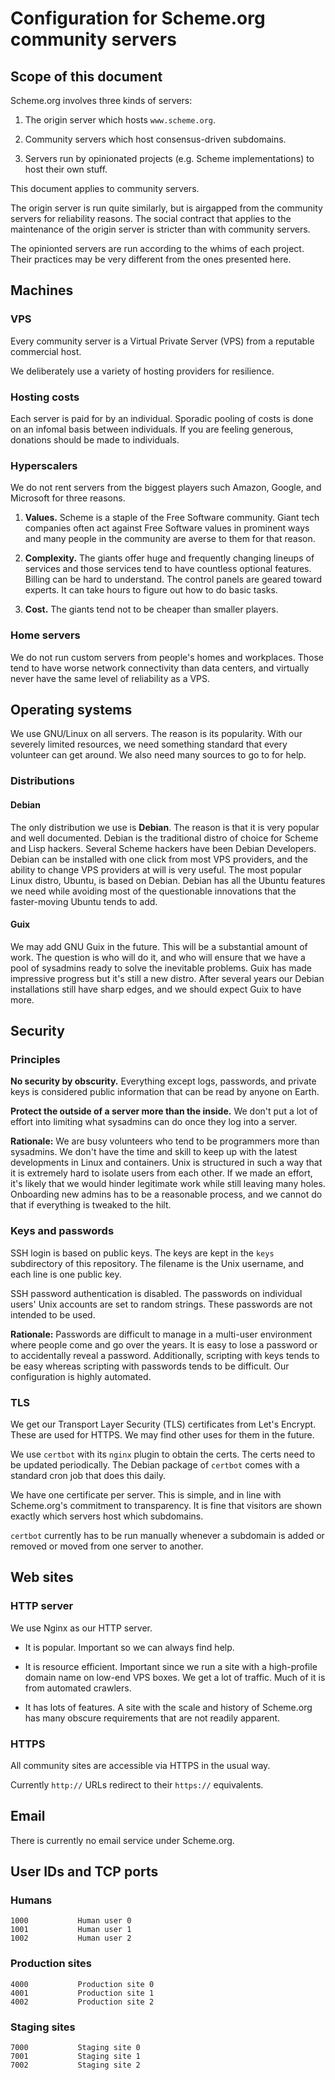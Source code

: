 # Configuration for Scheme.org community servers

## Scope of this document

Scheme.org involves three kinds of servers:

1. The origin server which hosts `www.scheme.org`.

2. Community servers which host consensus-driven subdomains.

3. Servers run by opinionated projects (e.g. Scheme implementations)
   to host their own stuff.

This document applies to community servers.

The origin server is run quite similarly, but is airgapped from the
community servers for reliability reasons. The social contract that
applies to the maintenance of the origin server is stricter than with
community servers.

The opinionted servers are run according to the whims of each project.
Their practices may be very different from the ones presented here.

## Machines

### VPS

Every community server is a Virtual Private Server (VPS) from a
reputable commercial host.

We deliberately use a variety of hosting providers for resilience.

### Hosting costs

Each server is paid for by an individual. Sporadic pooling of costs is
done on an infomal basis between individuals. If you are feeling
generous, donations should be made to individuals.

### Hyperscalers

We do not rent servers from the biggest players such Amazon, Google,
and Microsoft for three reasons.

1. **Values.** Scheme is a staple of the Free Software community.
Giant tech companies often act against Free Software values in
prominent ways and many people in the community are averse to them for
that reason.

2. **Complexity.** The giants offer huge and frequently changing
lineups of services and those services tend to have countless optional
features. Billing can be hard to understand. The control panels are
geared toward experts. It can take hours to figure out how to do basic
tasks.

3. **Cost.** The giants tend not to be cheaper than smaller players.

### Home servers

We do not run custom servers from people's homes and workplaces. Those
tend to have worse network connectivity than data centers, and
virtually never have the same level of reliability as a VPS.

## Operating systems

We use GNU/Linux on all servers. The reason is its popularity. With
our severely limited resources, we need something standard that every
volunteer can get around. We also need many sources to go to for help.

### Distributions

#### Debian

The only distribution we use is **Debian**. The reason is that it is
very popular and well documented. Debian is the traditional distro of
choice for Scheme and Lisp hackers. Several Scheme hackers have been
Debian Developers. Debian can be installed with one click from most
VPS providers, and the ability to change VPS providers at will is very
useful. The most popular Linux distro, Ubuntu, is based on Debian.
Debian has all the Ubuntu features we need while avoiding most of the
questionable innovations that the faster-moving Ubuntu tends to add.

#### Guix

We may add GNU Guix in the future. This will be a substantial amount
of work. The question is who will do it, and who will ensure that we
have a pool of sysadmins ready to solve the inevitable problems. Guix
has made impressive progress but it's still a new distro. After
several years our Debian installations still have sharp edges, and we
should expect Guix to have more.

## Security

### Principles

**No security by obscurity.** Everything except logs, passwords, and
private keys is considered public information that can be read by
anyone on Earth.

**Protect the outside of a server more than the inside.** We don't put
a lot of effort into limiting what sysadmins can do once they log into
a server.

**Rationale:** We are busy volunteers who tend to be programmers more
than sysadmins. We don't have the time and skill to keep up with the
latest developments in Linux and containers. Unix is structured in
such a way that it is extremely hard to isolate users from each other.
If we made an effort, it's likely that we would hinder legitimate work
while still leaving many holes. Onboarding new admins has to be a
reasonable process, and we cannot do that if everything is tweaked to
the hilt.

### Keys and passwords

SSH login is based on public keys. The keys are kept in the `keys`
subdirectory of this repository. The filename is the Unix username,
and each line is one public key.

SSH password authentication is disabled. The passwords on individual
users' Unix accounts are set to random strings. These passwords are
not intended to be used.

**Rationale:** Passwords are difficult to manage in a multi-user
environment where people come and go over the years. It is easy to
lose a password or to accidentally reveal a password. Additionally,
scripting with keys tends to be easy whereas scripting with passwords
tends to be difficult. Our configuration is highly automated.

### TLS

We get our Transport Layer Security (TLS) certificates from Let's
Encrypt. These are used for HTTPS. We may find other uses for them in
the future.

We use `certbot` with its `nginx` plugin to obtain the certs. The
certs need to be updated periodically. The Debian package of `certbot`
comes with a standard cron job that does this daily.

We have one certificate per server. This is simple, and in line with
Scheme.org's commitment to transparency. It is fine that visitors are
shown exactly which servers host which subdomains.

`certbot` currently has to be run manually whenever a subdomain is
added or removed or moved from one server to another.

## Web sites

### HTTP server

We use Nginx as our HTTP server.

* It is popular. Important so we can always find help.

* It is resource efficient. Important since we run a site with a
  high-profile domain name on low-end VPS boxes. We get a lot of
  traffic. Much of it is from automated crawlers.

* It has lots of features. A site with the scale and history of
  Scheme.org has many obscure requirements that are not readily
  apparent.

### HTTPS

All community sites are accessible via HTTPS in the usual way.

Currently `http://` URLs redirect to their `https://` equivalents.

## Email

There is currently no email service under Scheme.org.

## User IDs and TCP ports

### Humans

    1000           Human user 0
    1001           Human user 1
    1002           Human user 2

### Production sites

    4000           Production site 0
    4001           Production site 1
    4002           Production site 2

### Staging sites

    7000           Staging site 0
    7001           Staging site 1
    7002           Staging site 2
